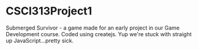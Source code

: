 # CSCI313Project1

Submerged Survivor - a game made for an early project in our Game Development course. Coded using createjs. Yup we're stuck with straight up JavaScript...pretty sick. 
